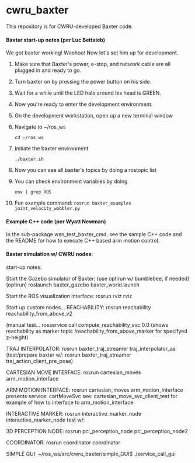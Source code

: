 # cwru_baxter
This repository is for CWRU-developed Baxter code.
 

#### Baxter start-up notes (per Luc Bettaieb)
We got baxter working! Woohoo! Now let's set him up for development.

1) Make sure that Baxter's power, e-stop, and network cable are all plugged in and ready to go.

2) Turn baxter on by pressing the power button on his side.

3) Wait for a while until the LED halo around his head is GREEN.

4) Now you're ready to enter the development environment.

5) On the development workstation, open up a new terminal window

6) Navigate to ~/ros_ws

    `cd ~/ros_ws`

7) Initiate the baxter environment

    `./baxter.sh`

8) Now you can see all baxter's topics by doing a rostopic list

9) You can check environment variables by doing

    `env | grep ROS`

10) Fun example command: `rosrun baxter_examples joint_velocity_wobbler.py`

#### Example C++ code (per Wyatt Newman)
In the sub-package wsn_test_baxter_cmd, see the sample C++ code and the README for how to execute 
C++ based arm motion control.

#### Baxter simulation w/ CWRU nodes:
start-up notes:

Start the Gazebo simulator of Baxter: (use optirun w/ bumblebee, if needed)
(optirun) roslaunch baxter_gazebo baxter_world.launch

Start the ROS visualization interface:
rosrun rviz rviz

Start up custom nodes...
REACHABILITY:
rosrun reachability reachability_from_above_v2

(manual test... rosservice call compute_reachability_svc 0.0
(shows reachability as marker topic /reachability_from_above_marker for specifyed z-height)

TRAJ INTERPOLATOR:
rosrun baxter_traj_streamer traj_interpolator_as 
(test/prepare baxter w/: rosrun baxter_traj_streamer traj_action_client_pre_pose)

CARTESIAN MOVE INTERFACE:
rosrun cartesian_moves arm_motion_interface

ARM MOTION INTERFACE:
rosrun cartesian_moves arm_motion_interface
 presents service: cartMoveSvc
 see: cartesian_move_svc_client_test for example of how to interface to arm_motion_interface

INTERACTIVE MARKER:
rosrun interactive_marker_node interactive_marker_node
 test w/: 

3D PERCEPTION NODE:
rosrun pcl_perception_node pcl_perception_node2

COORDINATOR:
rosrun coordinator coordinator

SIMPLE GUI:
~/ros_ws/src/cwru_baxter/simple_GUI$ ./service_call_gui
